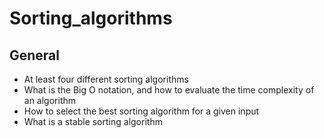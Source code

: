 # Sorting_algorithms

## General
  
  * At least four different sorting algorithms
  * What is the Big O notation, and how to evaluate the time complexity of an algorithm
  * How to select the best sorting algorithm for a given input
  * What is a stable sorting algorithm
